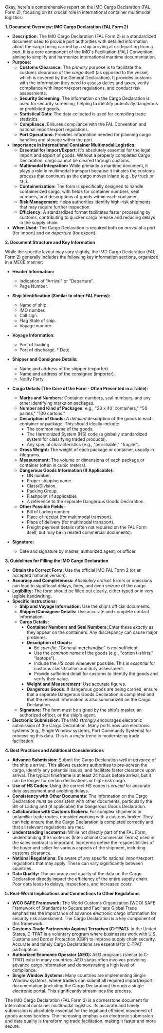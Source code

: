 Okay, here's a comprehensive report on the IMO Cargo Declaration (FAL Form 2), focusing on its crucial role in international container multimodal logistics:

**1. Document Overview: IMO Cargo Declaration (FAL Form 2)**

*   **Description:** The IMO Cargo Declaration (FAL Form 2) is a standardized document used to provide port authorities with detailed information about the cargo being carried by a ship arriving at or departing from a port. It is a core component of the IMO's Facilitation (FAL) Convention, aiming to simplify and harmonize international maritime documentation.
*   **Purpose:**
    *   **Customs Clearance:** The *primary* purpose is to facilitate the customs clearance of the *cargo* itself (as opposed to the vessel, which is covered by the General Declaration). It provides customs with the information they need to assess duties and taxes, verify compliance with import/export regulations, and conduct risk assessments.
    *   **Security Screening:** The information on the Cargo Declaration is used for security screening, helping to identify potentially dangerous or prohibited goods.
    *   **Statistical Data:** The data collected is used for compiling trade statistics.
    *   **Compliance:** Ensures compliance with the FAL Convention and national import/export regulations.
    *   **Port Operations:**  Provides information needed for planning cargo handling and storage within the port.
*   **Importance in International Container Multimodal Logistics:**
    *   **Essential for Import/Export:** It's absolutely essential for the legal import and export of goods. Without a properly completed Cargo Declaration, cargo cannot be cleared through customs.
    *   **Multimodal Integration:** While primarily a maritime document, it plays a role in multimodal transport because it initiates the customs process that continues as the cargo moves inland (e.g., by truck or rail).
    *   **Containerization:** The form is specifically designed to handle containerized cargo, with fields for container numbers, seal numbers, and descriptions of goods within each container.
    *   **Risk Management:** Helps authorities identify high-risk shipments that may require further inspection.
    *   **Efficiency:** A standardized format facilitates faster processing by customs, contributing to quicker cargo release and reducing delays in the supply chain.
*   **When Used:** The Cargo Declaration is required both on *arrival* at a port (for import) and on *departure* (for export).

**2. Document Structure and Key Information**

While the specific layout may vary slightly, the IMO Cargo Declaration (FAL Form 2) generally includes the following key information sections, organized in a MECE manner:

*   **Header Information:**
    *   Indication of "Arrival" or "Departure".
    *   Page Number.

*   **Ship Identification (Similar to other FAL Forms):**
    *   Name of ship.
    *   IMO number.
    *   Call sign.
    *   Flag State of ship.
    *   Voyage number.

* **Voyage Information:**
     *  Port of loading.
     * Port of discharge.
      * Date.

*   **Shipper and Consignee Details:**
    *   Name and address of the shipper (exporter).
    *   Name and address of the consignee (importer).
     *  Notify Party.

*   **Cargo Details (The Core of the Form - Often Presented in a Table):**
    *   **Marks and Numbers:** Container numbers, seal numbers, and any other identifying marks on packages.
    *   **Number and Kind of Packages:**  e.g., "20 x 40' containers," "50 pallets," "100 cartons."
    *   **Description of Goods:** A *detailed* description of the goods in each container or package. This should ideally include:
        *   The common name of the goods.
        *   The Harmonized System (HS) code (a globally standardized system for classifying traded products).
        *   Any special characteristics (e.g., "perishable," "fragile").
    *   **Gross Weight:** The weight of each package or container, usually in kilograms.
    *   **Measurement:** The volume or dimensions of each package or container (often in cubic meters).
    *   **Dangerous Goods Information (If Applicable):**
        *   UN number.
        *   Proper shipping name.
        *   Class/Division.
        *   Packing Group.
        *   Flashpoint (if applicable).
        *   A reference to the separate Dangerous Goods Declaration.
    * **Other Possible Fields:**
         * Bill of Lading number.
        *  Place of receipt (for multimodal transport).
        *  Place of delivery (for multimodal transport).
        *  Freight payment details (often not required on the FAL Form itself, but may be in related commercial documents).

*   **Signature:**
    *   Date and signature by master, authorized agent, or officer.

**3. Guidelines for Filling the IMO Cargo Declaration**

*   **Obtain the Correct Form:** Use the official IMO FAL Form 2 (or an accepted national version).
*   **Accuracy and Completeness:** *Absolutely critical*. Errors or omissions can lead to significant delays, fines, and even seizure of the cargo.
*   **Legibility:** The form should be filled out clearly, either typed or in very legible handwriting.
*   **Specific Instructions:**
    *   **Ship and Voyage Information:** Use the ship's official documents.
    *   **Shipper/Consignee Details:** Use accurate and complete contact information.
    *   **Cargo Details:**
        *   **Container Numbers and Seal Numbers:**  Enter these *exactly* as they appear on the containers.  Any discrepancy can cause major problems.
        *   **Description of Goods:**
            *   Be *specific*.  "General merchandise" is *not* sufficient.
            *   Use the *common name* of the goods (e.g., "cotton t-shirts," "laptops").
            *   Include the *HS code* whenever possible. This is *essential* for customs classification and duty assessment.
            *   Provide sufficient detail for customs to identify the goods and verify their value.
        *   **Weight and Measurement:**  Use accurate figures.
        *   **Dangerous Goods:** If dangerous goods are being carried, ensure that a separate Dangerous Goods Declaration is completed and that the relevant information is also summarized on the Cargo Declaration.
    *   **Signature:** The form must be signed by the ship's master, an authorized officer, or the ship's agent.
*   **Electronic Submission:** The IMO *strongly* encourages electronic submission of the Cargo Declaration. Many ports now use electronic systems (e.g., Single Window systems, Port Community Systems) for processing this data. This is a *major* trend in modernizing trade facilitation.

**4. Best Practices and Additional Considerations**

*   **Advance Submission:** Submit the Cargo Declaration *well in advance* of the ship's arrival. This allows customs authorities to pre-screen the cargo, identify any potential issues, and facilitate faster clearance upon arrival. The typical timeframe is at least 24 hours before arrival, but it can be longer for certain destinations or high-risk cargo.
*   **Use of HS Codes:**  Using the correct HS codes is *crucial* for accurate duty assessment and avoiding delays.
*   **Consistency with Other Documents:** The information on the Cargo Declaration *must* be consistent with other documents, particularly the Bill of Lading and (if applicable) the Dangerous Goods Declaration.
*   **Collaboration with Customs Brokers:**  For complex shipments or unfamiliar trade routes, consider working with a customs broker. They can help ensure that the Cargo Declaration is completed correctly and that all relevant regulations are met.
*   **Understanding Incoterms:**  While not directly part of the FAL Form, understanding the Incoterms (International Commercial Terms) used in the sales contract is important. Incoterms define the responsibilities of the buyer and seller for various aspects of the shipment, including customs clearance.
*   **National Regulations:** Be aware of any specific national import/export regulations that may apply.  These can vary significantly between countries.
* **Data Quality:** The accuracy and quality of the data on the Cargo Declaration directly impact the efficiency of the entire supply chain. Poor data leads to delays, inspections, and increased costs.

**5. Real-World Implications and Connections to Other Regulations**

*   **WCO SAFE Framework:** The World Customs Organization (WCO) SAFE Framework of Standards to Secure and Facilitate Global Trade emphasizes the importance of advance electronic cargo information for security risk assessment. The Cargo Declaration is a key component of this framework.
*   **Customs-Trade Partnership Against Terrorism (C-TPAT):**  In the United States, C-TPAT is a voluntary program where businesses work with U.S. Customs and Border Protection (CBP) to improve supply chain security. Accurate and timely Cargo Declarations are essential for C-TPAT participation.
*   **Authorized Economic Operator (AEO):**  AEO programs (similar to C-TPAT) exist in many countries.  AEO status often involves providing advance cargo information and demonstrating a high level of compliance.
* **Single Window Systems:** Many countries are implementing Single Window systems, where traders can submit all required import/export documentation (including the Cargo Declaration) through a single electronic portal. This significantly streamlines the process.

The IMO Cargo Declaration (FAL Form 2) is a cornerstone document for international container multimodal logistics. Its accurate and timely submission is absolutely essential for the legal and efficient movement of goods across borders. The increasing emphasis on electronic submission and data quality is transforming trade facilitation, making it faster and more secure.
